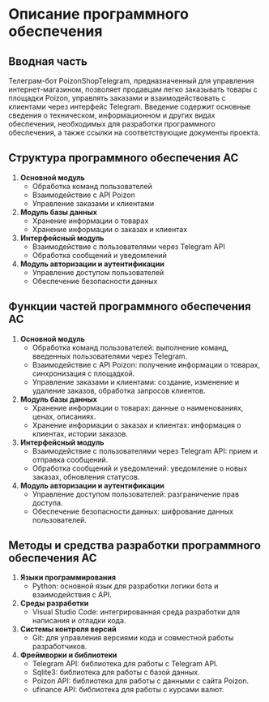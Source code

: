 # Описание программного обеспечения

## Вводная часть
Телеграм-бот PoizonShopTelegram, предназначенный для управления интернет-магазином, позволяет продавцам легко заказывать товары с площадки Poizon, управлять заказами и взаимодействовать с клиентами через интерфейс Telegram. Введение содержит основные сведения о техническом, информационном и других видах обеспечения, необходимых для разработки программного обеспечения, а также ссылки на соответствующие документы проекта.

## Структура программного обеспечения АС
1. **Основной модуль**
   - Обработка команд пользователей
   - Взаимодействие с API Poizon
   - Управление заказами и клиентами
2. **Модуль базы данных**
   - Хранение информации о товарах
   - Хранение информации о заказах и клиентах
3. **Интерфейсный модуль**
   - Взаимодействие с пользователями через Telegram API
   - Обработка сообщений и уведомлений
4. **Модуль авторизации и аутентификации**
   - Управление доступом пользователей
   - Обеспечение безопасности данных

## Функции частей программного обеспечения АС
1. **Основной модуль**
   - Обработка команд пользователей: выполнение команд, введенных пользователями через Telegram.
   - Взаимодействие с API Poizon: получение информации о товарах, синхронизация с площадкой.
   - Управление заказами и клиентами: создание, изменение и удаление заказов, обработка запросов клиентов.
2. **Модуль базы данных**
   - Хранение информации о товарах: данные о наименованиях, ценах, описаниях.
   - Хранение информации о заказах и клиентах: информация о клиентах, истории заказов.
3. **Интерфейсный модуль**
   - Взаимодействие с пользователями через Telegram API: прием и отправка сообщений.
   - Обработка сообщений и уведомлений: уведомление о новых заказах, обновления статусов.
4. **Модуль авторизации и аутентификации**
   - Управление доступом пользователей: разграничение прав доступа.
   - Обеспечение безопасности данных: шифрование данных пользователей.

## Методы и средства разработки программного обеспечения АС
1. **Языки программирования**
   - Python: основной язык для разработки логики бота и взаимодействия с API.
2. **Среды разработки**
   - Visual Studio Code: интегрированная среда разработки для написания и отладки кода.
3. **Системы контроля версий**
   - Git: для управления версиями кода и совместной работы разработчиков.
4. **Фреймворки и библиотеки**
   - Telegram API: библиотека для работы с Telegram API.
   - Sqlite3: библиотека для работы с базой данных.
   - Poizon API: библиотека для работы с данными с сайта Poizon.
   - ufinance API: библиотека для работы с курсами валют.
